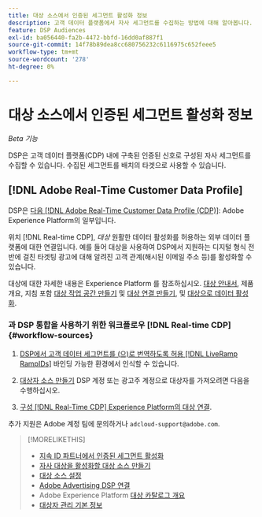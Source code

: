 ```yaml
---
title: 대상 소스에서 인증된 세그먼트 활성화 정보
description: 고객 데이터 플랫폼에서 자사 세그먼트를 수집하는 방법에 대해 알아봅니다.
feature: DSP Audiences
exl-id: ba056440-fa2b-4472-bbfd-16dd0af887f1
source-git-commit: 14f78b89dea8cc680756232c6116975c652feee5
workflow-type: tm+mt
source-wordcount: '278'
ht-degree: 0%

---
```


# 대상 소스에서 인증된 세그먼트 활성화 정보

<!-- Doesn't specifically explain what you can do in our UI -->
*Beta 기능*

DSP은 고객 데이터 플랫폼(CDP) 내에 구축된 인증된 신호로 구성된 자사 세그먼트를 수집할 수 있습니다. 수집된 세그먼트를 배치의 타겟으로 사용할 수 있습니다.

## [!DNL Adobe Real-Time Customer Data Profile]

DSP은 [다음 [!DNL Adobe Real-Time Customer Data Profile (CDP)]](https://experienceleague.adobe.com/docs/experience-platform/rtcdp/overview.html): Adobe Experience Platform의 일부입니다.

위치 [!DNL Real-time CDP], *대상* 원활한 데이터 활성화를 허용하는 외부 데이터 플랫폼에 대한 연결입니다. 예를 들어 대상을 사용하여 DSP에서 지원하는 디지털 형식 전반에 걸친 타겟팅 광고에 대해 알려진 고객 관계(해시된 이메일 주소 등)를 활성화할 수 있습니다.

대상에 대한 자세한 내용은 Experience Platform 를 참조하십시오. [대상 안내서](https://experienceleague.adobe.com/docs/experience-platform/destinations/home.html), 제품 개요, 지침 포함 [대상 작업 공간 만들기](https://experienceleague.adobe.com/docs/experience-platform/destinations/ui/destinations-workspace.html) 및 [대상 연결 만들기](https://experienceleague.adobe.com/docs/experience-platform/destinations/ui/connect-destination.html), 및 [대상으로 데이터 활성화](https://experienceleague.adobe.com/docs/experience-platform/destinations/ui/activate/activate-segment-streaming-destinations.html).

### 과 DSP 통합을 사용하기 위한 워크플로우 [!DNL Real-time CDP] {#workflow-sources}

<!-- Make sure that titles make the distinctions clear -- everything can't be "Activate XXX." -->

1. [DSP에서 고객 데이터 세그먼트를 (으)로 번역하도록 허용 [!DNL LiveRamp RampIDs]](source-durable-id.md) 바인딩 가능한 환경에서 인식할 수 있습니다.<!-- I don't think I need this here: This requires DSP account-level and campaign-level settings to enable segment sharing with [!DNL LiveRamp], which will translate customer data to [!DNL RampIDs] to create targetable segments. Your DSP account team will perform this configuration. -->

1. [대상자 소스 만들기](source-create.md) DSP 계정 또는 광고주 계정으로 대상자를 가져오려면 다음을 수행하십시오.

1. [구성 [!DNL Real-Time CDP] Experience Platform의 대상 연결](https://experienceleague.adobe.com/docs/experience-platform/destinations/catalog/advertising/adobe-advertising-cloud-connection.html).

추가 지원은 Adobe 계정 팀에 문의하거나 `adcloud-support@adobe.com`.

>[!MORELIKETHIS]
>
>* [지속 ID 파트너에서 인증된 세그먼트 활성화](source-durable-id.md)
>* [자사 대상을 활성화할 대상 소스 만들기](source-create.md)
>* [대상 소스 설정](source-settings.md)
>* [Adobe Advertising DSP 연결](https://experienceleague.adobe.com/docs/experience-platform/destinations/catalog/advertising/adobe-advertising-cloud-connection.html)
>* Adobe Experience Platform [대상 카탈로그 개요](https://experienceleague.adobe.com/docs/experience-platform/destinations/catalog/overview.html)
>* [대상자 관리 기본 정보](/help/dsp/audiences/audience-about.md)

